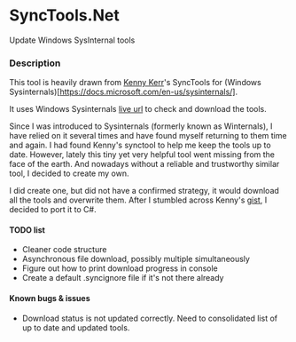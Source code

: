 # SyncTools.Net
Update Windows SysInternal tools

### Description
This tool is heavily drawn from [Kenny Kerr](https://github.com/kennykerr)'s SyncTools for (Windows Sysinternals)[https://docs.microsoft.com/en-us/sysinternals/].

It uses Windows Sysinternals [live url](https://live.sysinternals.com/) to check and download the tools.

Since I was introduced to Sysinternals (formerly known as Winternals), I have relied on it several times and have found myself returning to them time and again. I had found Kenny's synctool to help me keep the tools up to date. However, lately this tiny yet very helpful tool went missing from the face of the earth. And nowadays without a reliable and trustworthy similar tool, I decided to create my own.

I did create one, but did not have a confirmed strategy, it would download all the tools and overwrite them. After I stumbled across Kenny's [gist](https://gist.github.com/kennykerr/d72b59a7674001f51431cb973df84cdd), I decided to port it to C#.

#### TODO list
- Cleaner code structure
- Asynchronous file download, possibly multiple simultaneously
- Figure out how to print download progress in console
- Create a default .syncignore file if it's not there already

#### Known bugs & issues
- Download status is not updated correctly. Need to consolidated list of up to date and updated tools.